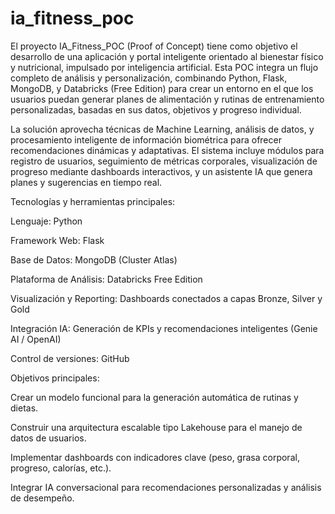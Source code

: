 # ia_fitness_poc
El proyecto IA_Fitness_POC (Proof of Concept) tiene como objetivo el desarrollo de una aplicación y portal inteligente orientado al bienestar físico y nutricional, impulsado por inteligencia artificial.
Esta POC integra un flujo completo de análisis y personalización, combinando Python, Flask, MongoDB, y Databricks (Free Edition) para crear un entorno en el que los usuarios puedan generar planes de alimentación y rutinas de entrenamiento personalizadas, basadas en sus datos, objetivos y progreso individual.

La solución aprovecha técnicas de Machine Learning, análisis de datos, y procesamiento inteligente de información biométrica para ofrecer recomendaciones dinámicas y adaptativas.
El sistema incluye módulos para registro de usuarios, seguimiento de métricas corporales, visualización de progreso mediante dashboards interactivos, y un asistente IA que genera planes y sugerencias en tiempo real.

Tecnologías y herramientas principales:

Lenguaje: Python

Framework Web: Flask

Base de Datos: MongoDB (Cluster Atlas)

Plataforma de Análisis: Databricks Free Edition

Visualización y Reporting: Dashboards conectados a capas Bronze, Silver y Gold

Integración IA: Generación de KPIs y recomendaciones inteligentes (Genie AI / OpenAI)

Control de versiones: GitHub

Objetivos principales:

Crear un modelo funcional para la generación automática de rutinas y dietas.

Construir una arquitectura escalable tipo Lakehouse para el manejo de datos de usuarios.

Implementar dashboards con indicadores clave (peso, grasa corporal, progreso, calorías, etc.).

Integrar IA conversacional para recomendaciones personalizadas y análisis de desempeño.

